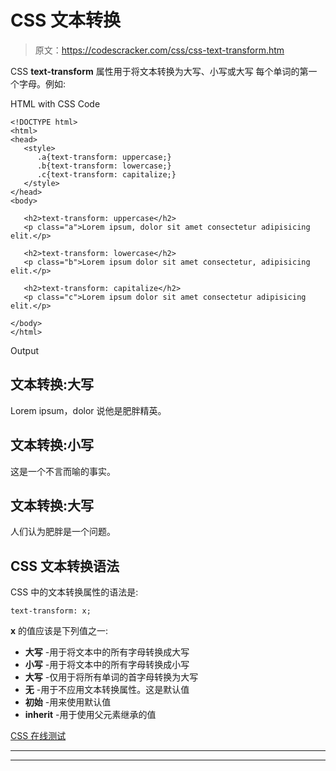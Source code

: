 # CSS 文本转换

> 原文：<https://codescracker.com/css/css-text-transform.htm>

CSS **text-transform** 属性用于将文本转换为大写、小写或大写 每个单词的第一个字母。例如:

HTML with CSS Code

```
<!DOCTYPE html>
<html>
<head>
   <style>
      .a{text-transform: uppercase;}
      .b{text-transform: lowercase;}
      .c{text-transform: capitalize;}
   </style>
</head>
<body>

   <h2>text-transform: uppercase</h2>
   <p class="a">Lorem ipsum, dolor sit amet consectetur adipisicing elit.</p>

   <h2>text-transform: lowercase</h2>
   <p class="b">Lorem ipsum dolor sit amet consectetur, adipisicing elit.</p>

   <h2>text-transform: capitalize</h2>
   <p class="c">Lorem ipsum dolor sit amet consectetur adipisicing elit.</p>

</body>
</html>
```

Output

## 文本转换:大写

Lorem ipsum，dolor 说他是肥胖精英。

## 文本转换:小写

这是一个不言而喻的事实。

## 文本转换:大写

人们认为肥胖是一个问题。

## CSS 文本转换语法

CSS 中的文本转换属性的语法是:

```
text-transform: x;
```

**x** 的值应该是下列值之一:

*   **大写** -用于将文本中的所有字母转换成大写
*   **小写** -用于将文本中的所有字母转换成小写
*   **大写** -仅用于将所有单词的首字母转换为大写
*   **无** -用于不应用文本转换属性。这是默认值
*   **初始** -用来使用默认值
*   **inherit** -用于使用父元素继承的值

[CSS 在线测试](/exam/showtest.php?subid=5)

* * *

* * *